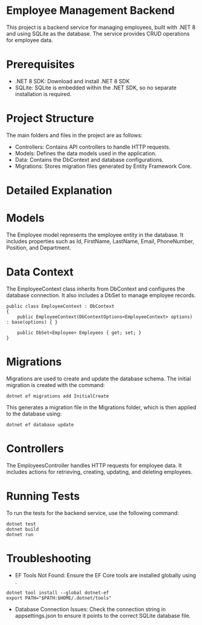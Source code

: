 # Employee Management Backend
This project is a backend service for managing employees, built with .NET 8 and using SQLite as the database. The service provides CRUD operations for employee data.

# Prerequisites
- .NET 8 SDK: Download and install .NET 8 SDK
- SQLite: SQLite is embedded within the .NET SDK, so no separate installation is required.

# Project Structure
The main folders and files in the project are as follows:

- Controllers: Contains API controllers to handle HTTP requests.
- Models: Defines the data models used in the application.
- Data: Contains the DbContext and database configurations.
- Migrations: Stores migration files generated by Entity Framework Core.

# Detailed Explanation
# Models
The Employee model represents the employee entity in the database. It includes properties such as Id, FirstName, LastName, Email, PhoneNumber, Position, and Department.

# Data Context
The EmployeeContext class inherits from DbContext and configures the database connection. It also includes a DbSet<Employee> to manage employee records.

```
public class EmployeeContext : DbContext
{
    public EmployeeContext(DbContextOptions<EmployeeContext> options) : base(options) { }

    public DbSet<Employee> Employees { get; set; }
}
```

# Migrations
Migrations are used to create and update the database schema. The initial migration is created with the command:
```
dotnet ef migrations add InitialCreate
```
This generates a migration file in the Migrations folder, which is then applied to the database using:
```
dotnet ef database update
```

# Controllers
The EmployeesController handles HTTP requests for employee data. It includes actions for retrieving, creating, updating, and deleting employees.

# Running Tests
To run the tests for the backend service, use the following command:
```
dotnet test
dotnet build
dotnet run
```
# Troubleshooting
- EF Tools Not Found: Ensure the EF Core tools are installed globally using .
```
dotnet tool install --global dotnet-ef
export PATH="$PATH:$HOME/.dotnet/tools"
```
- Database Connection Issues: Check the connection string in appsettings.json to ensure it points to the correct SQLite database file.




